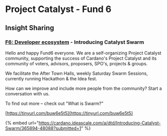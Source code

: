 # Project Catalyst - Fund 6

## Insight Sharing

###  [F6: Developer ecosystem](https://cardano.ideascale.com/a/campaign-home/26094) - Introducing Catalyst Swarm

Hello and happy Fund6 everyone. We are a self-organizing Project Catalyst community, supporting the success of Cardano's Project Catalyst and its community of voters, advisors, proposers, SPO's, projects & groups.

We facilitate the After Town Halls, weekly Saturday Swarm Sessions, currently running Hackathon & the Idea fest.

How can we improve and include more people from the community? Start a conversation with us.

To find out more – check out "What is Swarm?"

[https://tinyurl.com/buw6e5t5](https://tinyurl.com/buw6e5t5)

{% embed url="https://cardano.ideascale.com/a/dtd/Introducing-Catalyst-Swarm/365894-48088?submitted=1" %}





